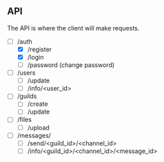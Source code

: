 ## API

The API is where the client will make requests.

- [ ] /auth
    - [x] /register
    - [x] /login
    - [ ] /password (change password)
- [ ] /users
    - [ ] /update
    - [ ] /info/<user_id>
- [ ] /guilds
    - [ ] /create
    - [ ] /update

- [ ] /files
    - [ ] /upload

- [ ] /messages/
    - [ ] /send/<guild_id>/<channel_id>
    - [ ] /info/<guild_id>/<channel_id>/<message_id>
